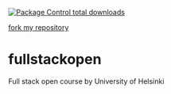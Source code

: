 [![Package Control total downloads](https://img.shields.io/packagecontrol/dt/SwitchDictionary.svg)](https://packagecontrol.io/packages/SwitchDictionary)

[fork my repository](https://github.com/mhkbgd/fullstackopen/fork)
# fullstackopen
Full stack open course by University of Helsinki 
